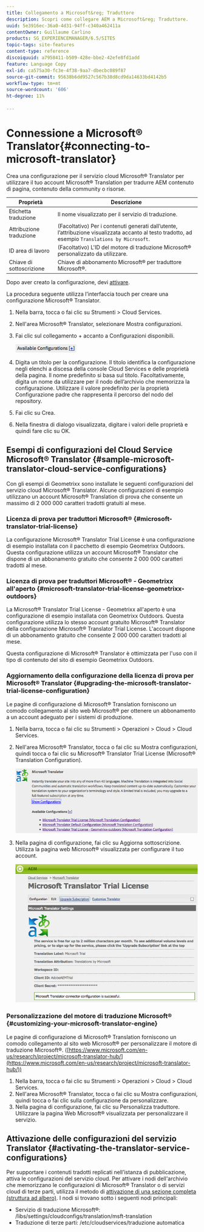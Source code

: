 ```yaml
---
title: Collegamento a Microsoft&reg; Traduttore
description: Scopri come collegare AEM a Microsoft&reg; Traduttore.
uuid: 5e3916ec-36a0-4d31-94ff-c340a462411a
contentOwner: Guillaume Carlino
products: SG_EXPERIENCEMANAGER/6.5/SITES
topic-tags: site-features
content-type: reference
discoiquuid: a7958411-b509-428e-bbe2-42efe8fd1add
feature: Language Copy
exl-id: ca575a30-fc3e-4f38-9aa7-dbecbc089f87
source-git-commit: 95638b6dd9527c567b38d8cd9da14633bd4142b5
workflow-type: tm+mt
source-wordcount: '606'
ht-degree: 11%

---
```


# Connessione a Microsoft® Translator{#connecting-to-microsoft-translator}

Crea una configurazione per il servizio cloud Microsoft® Translator per utilizzare il tuo account Microsoft® Translation per tradurre AEM contenuto di pagina, contenuto della community o risorse.

| Proprietà | Descrizione |
|---|---|
| Etichetta traduzione | Il nome visualizzato per il servizio di traduzione. |
| Attribuzione traduzione | (Facoltativo) Per i contenuti generati dall’utente, l’attribuzione visualizzata accanto al testo tradotto, ad esempio `Translations by Microsoft`. |
| ID area di lavoro | (Facoltativo) L&#39;ID del motore di traduzione Microsoft® personalizzato da utilizzare. |
| Chiave di sottoscrizione | Chiave di abbonamento Microsoft® per traduttore Microsoft®. |

Dopo aver creato la configurazione, devi [attivare](/help/sites-administering/tc-msconf.md#activating-the-translator-service-configurations).

La procedura seguente utilizza l’interfaccia touch per creare una configurazione Microsoft® Translator.

1. Nella barra, tocca o fai clic su Strumenti > Cloud Services.
1. Nell&#39;area Microsoft® Translator, selezionare Mostra configurazioni.
1. Fai clic sul collegamento + accanto a Configurazioni disponibili.

   ![chlimage_1-382](assets/chlimage_1-382.png)

1. Digita un titolo per la configurazione. Il titolo identifica la configurazione negli elenchi a discesa della console Cloud Services e delle proprietà della pagina. Il nome predefinito si basa sul titolo. Facoltativamente, digita un nome da utilizzare per il nodo dell’archivio che memorizza la configurazione. Utilizzare il valore predefinito per la proprietà Configurazione padre che rappresenta il percorso del nodo del repository.
1. Fai clic su Crea.
1. Nella finestra di dialogo visualizzata, digitare i valori delle proprietà e quindi fare clic su OK.

## Esempi di configurazioni del Cloud Service Microsoft® Translator {#sample-microsoft-translator-cloud-service-configurations}

Con gli esempi di Geometrixx sono installate le seguenti configurazioni del servizio cloud Microsoft® Translator. Alcune configurazioni di esempio utilizzano un account Microsoft® Translation di prova che consente un massimo di 2 000 000 caratteri tradotti gratuiti al mese.

### Licenza di prova per traduttori Microsoft® {#microsoft-translator-trial-license}

La configurazione Microsoft® Translator Trial License è una configurazione di esempio installata con il pacchetto di esempio Geometrixx Outdoors. Questa configurazione utilizza un account Microsoft® Translator che dispone di un abbonamento gratuito che consente 2 000 000 caratteri tradotti al mese.

### Licenza di prova per traduttori Microsoft® - Geometrixx all&#39;aperto {#microsoft-translator-trial-license-geometrixx-outdoors}

La Microsoft® Translator Trial License - Geometrixx all&#39;aperto è una configurazione di esempio installata con Geometrixx Outdoors. Questa configurazione utilizza lo stesso account gratuito Microsoft® Translator della configurazione Microsoft® Translator Trial License. L&#39;account dispone di un abbonamento gratuito che consente 2 000 000 caratteri tradotti al mese.

Questa configurazione di Microsoft® Translator è ottimizzata per l&#39;uso con il tipo di contenuto del sito di esempio Geometrixx Outdoors.

### Aggiornamento della configurazione della licenza di prova per Microsoft® Translator {#upgrading-the-microsoft-translator-trial-license-configuration}

Le pagine di configurazione di Microsoft® Translation forniscono un comodo collegamento al sito web Microsoft® per ottenere un abbonamento a un account adeguato per i sistemi di produzione.

1. Nella barra, tocca o fai clic su Strumenti > Operazioni > Cloud > Cloud Services.
1. Nell&#39;area Microsoft® Translator, tocca o fai clic su Mostra configurazioni, quindi tocca o fai clic su Microsoft® Translator Trial License (Microsoft® Translation Configuration).

   ![chlimage_1-383](assets/chlimage_1-383.png)

1. Nella pagina di configurazione, fai clic su Aggiorna sottoscrizione. Utilizza la pagina web Microsoft® visualizzata per configurare il tuo account.

   ![chlimage_1-384](assets/chlimage_1-384.png)

### Personalizzazione del motore di traduzione Microsoft® {#customizing-your-microsoft-translator-engine}

Le pagine di configurazione di Microsoft® Translation forniscono un comodo collegamento al sito web Microsoft® per personalizzare il motore di traduzione Microsoft®. ([https://www.microsoft.com/en-us/research/project/microsoft-translator-hub/](https://www.microsoft.com/en-us/research/project/microsoft-translator-hub/))

1. Nella barra, tocca o fai clic su Strumenti > Operazioni > Cloud > Cloud Services.
1. Nell&#39;area Microsoft® Translator, tocca o fai clic su Mostra configurazioni, quindi tocca o fai clic sulla configurazione da personalizzare.
1. Nella pagina di configurazione, fai clic su Personalizza traduttore. Utilizzare la pagina Web Microsoft® visualizzata per personalizzare il servizio.

## Attivazione delle configurazioni del servizio Translator {#activating-the-translator-service-configurations}

Per supportare i contenuti tradotti replicati nell’istanza di pubblicazione, attiva le configurazioni del servizio cloud. Per attivare i nodi dell&#39;archivio che memorizzano le configurazioni di Microsoft® Translator o di servizi cloud di terze parti, utilizza il metodo di [attivazione di una sezione completa (struttura ad albero)](/help/sites-authoring/publishing-pages.md#publishing-and-unpublishing-a-tree). I nodi si trovano sotto i seguenti nodi principali:

* Servizio di traduzione Microsoft®: /libs/settings/cloudconfigs/translation/msft-translation
* Traduzione di terze parti: /etc/cloudservices/traduzione automatica
